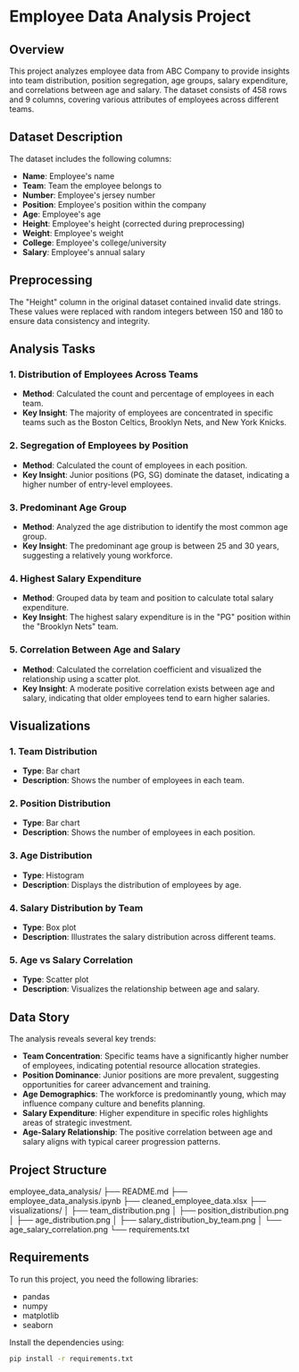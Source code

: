 # Employee Data Analysis Project

## Overview
This project analyzes employee data from ABC Company to provide insights into team distribution, position segregation, age groups, salary expenditure, and correlations between age and salary. The dataset consists of 458 rows and 9 columns, covering various attributes of employees across different teams.

## Dataset Description
The dataset includes the following columns:
- **Name**: Employee's name
- **Team**: Team the employee belongs to
- **Number**: Employee's jersey number
- **Position**: Employee's position within the company
- **Age**: Employee's age
- **Height**: Employee's height (corrected during preprocessing)
- **Weight**: Employee's weight
- **College**: Employee's college/university
- **Salary**: Employee's annual salary

## Preprocessing
The "Height" column in the original dataset contained invalid date strings. These values were replaced with random integers between 150 and 180 to ensure data consistency and integrity.

## Analysis Tasks

### 1. Distribution of Employees Across Teams
- **Method**: Calculated the count and percentage of employees in each team.
- **Key Insight**: The majority of employees are concentrated in specific teams such as the Boston Celtics, Brooklyn Nets, and New York Knicks.

### 2. Segregation of Employees by Position
- **Method**: Calculated the count of employees in each position.
- **Key Insight**: Junior positions (PG, SG) dominate the dataset, indicating a higher number of entry-level employees.

### 3. Predominant Age Group
- **Method**: Analyzed the age distribution to identify the most common age group.
- **Key Insight**: The predominant age group is between 25 and 30 years, suggesting a relatively young workforce.

### 4. Highest Salary Expenditure
- **Method**: Grouped data by team and position to calculate total salary expenditure.
- **Key Insight**: The highest salary expenditure is in the "PG" position within the "Brooklyn Nets" team.

### 5. Correlation Between Age and Salary
- **Method**: Calculated the correlation coefficient and visualized the relationship using a scatter plot.
- **Key Insight**: A moderate positive correlation exists between age and salary, indicating that older employees tend to earn higher salaries.

## Visualizations

### 1. Team Distribution
- **Type**: Bar chart
- **Description**: Shows the number of employees in each team.

### 2. Position Distribution
- **Type**: Bar chart
- **Description**: Shows the number of employees in each position.

### 3. Age Distribution
- **Type**: Histogram
- **Description**: Displays the distribution of employees by age.

### 4. Salary Distribution by Team
- **Type**: Box plot
- **Description**: Illustrates the salary distribution across different teams.

### 5. Age vs Salary Correlation
- **Type**: Scatter plot
- **Description**: Visualizes the relationship between age and salary.

## Data Story
The analysis reveals several key trends:
- **Team Concentration**: Specific teams have a significantly higher number of employees, indicating potential resource allocation strategies.
- **Position Dominance**: Junior positions are more prevalent, suggesting opportunities for career advancement and training.
- **Age Demographics**: The workforce is predominantly young, which may influence company culture and benefits planning.
- **Salary Expenditure**: Higher expenditure in specific roles highlights areas of strategic investment.
- **Age-Salary Relationship**: The positive correlation between age and salary aligns with typical career progression patterns.

## Project Structure
employee_data_analysis/
├── README.md
├── employee_data_analysis.ipynb
├── cleaned_employee_data.xlsx
├── visualizations/
│   ├── team_distribution.png
│   ├── position_distribution.png
│   ├── age_distribution.png
│   ├── salary_distribution_by_team.png
│   └── age_salary_correlation.png
└── requirements.txt


## Requirements
To run this project, you need the following libraries:
- pandas
- numpy
- matplotlib
- seaborn

Install the dependencies using:
```bash
pip install -r requirements.txt
